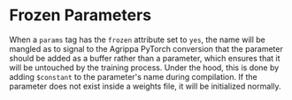 # Frozen Parameters

When a `params` tag has the `frozen` attribute set to `yes`, the name will be mangled as to signal to the Agrippa PyTorch conversion that the parameter should be added as a buffer rather than a parameter, which ensures that it will be untouched by the training process. Under the hood, this is done by adding `$constant` to the parameter's name during compilation. If the parameter does not exist inside a weights file, it will be initialized normally.
